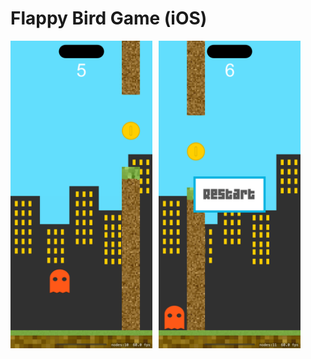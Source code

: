 # Flappy Bird Game (iOS)

<div style="display: flex; flex-direction: row;">
  <img src="https://github.com/ibnesina/Flappy-Bird-iOS-Game-/blob/main/Simulator%20Screenshot%20-%20iPhone%2015%20Pro%20-%202024-04-19%20at%2011.43.57.png" alt="Gameplay Screenshot" style="width: 45%; margin-right: 10px;">
  <img src="https://github.com/ibnesina/Flappy-Bird-iOS-Game-/blob/main/Simulator%20Screenshot%20-%20iPhone%2015%20Pro%20-%202024-04-19%20at%2011.44.47.png" alt="Game Over Screenshot" style="width: 45%;">
</div>
